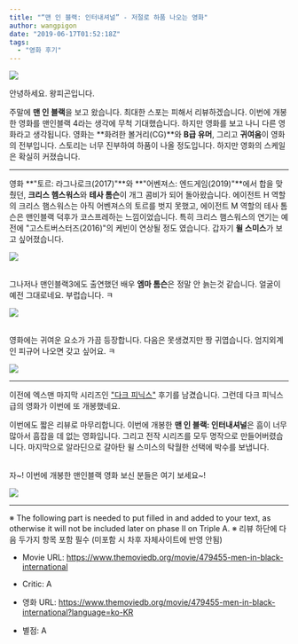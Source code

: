```yaml
---
title: "“맨 인 블랙: 인터내셔널” - 저절로 하품 나오는 영화"
author: wangpigon
date: "2019-06-17T01:52:18Z"
tags:
  - "영화 후기"
---
```

![](https://steemitimages.com/300x0/https://steemitimages.com/p/sML2J7CA4jTEK8DHaNwTD1qM3mukSi8eGKdvR1vLZRM3szcgWSkEzd3NahiSCuCr)

안녕하세요. 왕피곤입니다.

주말에 **맨 인 블랙**을 보고 왔습니다. 최대한 스포는 피해서 리뷰하겠습니다. 이번에 개봉한 영화를 맨인블랙 4라는 생각에 무척 기대했습니다. 하지만 영화를 보고 나니  다른 영화라고 생각됩니다. 영화는 **화려한 볼거리(CG)**와 **B급 유머**, 그리고 **귀여움**이 영화의 전부입니다. 스토리는 너무 진부하여 하품이 나올 정도입니다. 하지만 영화의 스케일은 확실히 커졌습니다. 

***

영화 **"토르: 라그나로크(2017)"**와 **"어벤져스: 엔드게임(2019)"**에서 합을 맞췄던, **크리스 헴스워스**와 **테사 톰슨**이 개그 콤비가 되어 돌아왔습니다. 에이전트 H 역할의 크리스 햄스워스는 아직 어벤져스의 토르를 벗지 못했고, 에이전트 M 역할의 테사 톰슨은 맨인블랙 덕후가 코스프레하는 느낌이었습니다. 특히 크리스 햄스워스의 연기는 예전에 "고스트버스터즈(2016)"의 케빈이 연상될 정도 였습니다. 갑자기 **윌 스미스**가 보고 싶어졌습니다.

![](https://movie-phinf.pstatic.net/20190128_136/1548640339995wlAbC_JPEG/movie_image.jpg?type=m665_443_2)

<br>그나저나 맨인블랙3에도 출연했던 배우 **엠마 톰슨**은 정말 안 늙는것 같습니다. 얼굴이 예전 그대로네요. 부럽습니다. ㅋ

![](https://movie-phinf.pstatic.net/20190514_107/1557795640000p2wd9_JPEG/movie_image.jpg?type=m665_443_2)

<br>영화에는 귀여운 요소가 가끔 등장합니다. 다음은 못생겼지만 짱 귀엽습니다. 엄지외계인 피규어 나오면 갖고 싶어요. ㅋ

![](https://movie-phinf.pstatic.net/20190531_281/1559266898005mictM_JPEG/movie_image.jpg?type=m665_443_2)

***

이전에 엑스맨 마지막 시리즈인 ["다크 피닉스"](https://www.triplea.reviews/aaa/@wangpigon/3lyrpg) 후기를 남겼습니다. 그런데 다크 피닉스 급의 영화가 이번에 또 개봉했네요. 

이번에도 짧은 리뷰로 마무리합니다. 이번에 개봉한 **맨 인 블랙: 인터내셔널**은  흠이 너무 많아서 흠잡을 데 없는 영화입니다. 그리고 전작 시리즈를 모두 명작으로 만들어버렸습니다. 마지막으로 알라딘으로 갈아탄 윌 스미스의 탁월한 선택에 박수를 보냅니다.

<br>자~! 이번에 개봉한 맨인블랙 영화 보신 분들은 여기 보세요~!

![](https://movie-phinf.pstatic.net/20120418_205/1334737483601YdQOJ_JPEG/movie_image.jpg?type=m427_320_2)

---
※ The following part is needed to put filled in and added to your text, as otherwise it will not be included later on phase II on Triple A.
※ 리뷰 하단에 다음 두가지 항목 포함 필수 (미포함 시 차후 자체사이트에 반영 안됨)

* Movie URL: https://www.themoviedb.org/movie/479455-men-in-black-international
* Critic: A

* 영화 URL: https://www.themoviedb.org/movie/479455-men-in-black-international?language=ko-KR
* 별점: A